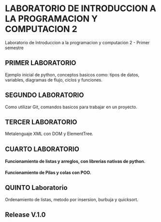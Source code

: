 # LABORATORIO DE INTRODUCCION A LA PROGRAMACION Y COMPUTACION 2
Laboratorio de Introduccion a la programacion y computacion 2 - Primer semestre

## PRIMER LABORATORIO
Ejemplo inicial de python, conceptos basicos como: tipos de datos, variables, diagramas de flujo, ciclos y funciones.

## SEGUNDO LABORATORIO
Como utilizar Git, comandos basicos para trabajar en un proyecto.

## TERCER LABORATORIO
Metalenguaje XML con DOM y ElementTree.

## CUARTO LABORATORIO
#### Funcionamiento de listas y arreglos, con librerias nativas de python.
#### Funcionamiento de Pilas y colas con POO.

## QUINTO Laboratorio
Ordenamiento de listas, metodo por insersion, burbuja y quicksort.

## Release V.1.0